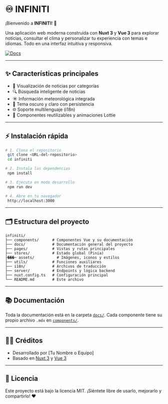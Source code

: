 # ♾️ INFINITI

¡Bienvenido a **INFINITI**! 🚀

Una aplicación web moderna construida con **Nuxt 3** y **Vue 3** para explorar noticias, consultar el clima y personalizar tu experiencia con temas e idiomas. Todo en una interfaz intuitiva y responsiva.

[![Docs](https://img.shields.io/badge/docs-read-blue)](https://infiniti-documentation.vercel.app/)


---

## ✨ Características principales

- 📰 Visualización de noticias por categorías
- 🔍 Búsqueda inteligente de noticias
- ☀️ Información meteorológica integrada
- 🌙 Tema oscuro y claro con persistencia
- 🌐 Soporte multilenguaje (i18n)
- 🧩 Componentes reutilizables y animaciones Lottie

---

## ⚡ Instalación rápida

```bash
# 1. Clona el repositorio
 git clone <URL-del-repositorio>
 cd infiniti

# 2. Instala las dependencias
 npm install

# 3. Ejecuta en modo desarrollo
 npm run dev

# 4. Abre en tu navegador
 http://localhost:3000
```

---

## 🗂️ Estructura del proyecto

```
infiniti/
├── components/      # Componentes Vue y su documentación
├── docs/            # Documentación general del proyecto
├── pages/           # Vistas y rutas principales
├── stores/          # Estado global (Pinia)
├���─ assets/          # Imágenes, iconos y estilos
├── utils/           # Funciones auxiliares
├── i18n/            # Archivos de traducción
├── server/          # Endpoints y lógica backend
├── nuxt.config.ts   # Configuración principal
└── README.md        # Este archivo
```

---

## 📚 Documentación

Toda la documentación está en la carpeta [`docs/`](./docs/index.mdx). Cada componente tiene su propio archivo `.mdx` en [`components/`](./components/).

---

## 👨‍💻 Créditos

- Desarrollado por [Tu Nombre o Equipo]
- Basado en [Nuxt 3](https://nuxt.com/) y [Vue 3](https://vuejs.org/)

---

## 📝 Licencia

Este proyecto está bajo la licencia MIT. ¡Siéntete libre de usarlo, mejorarlo y compartirlo! ❤️
